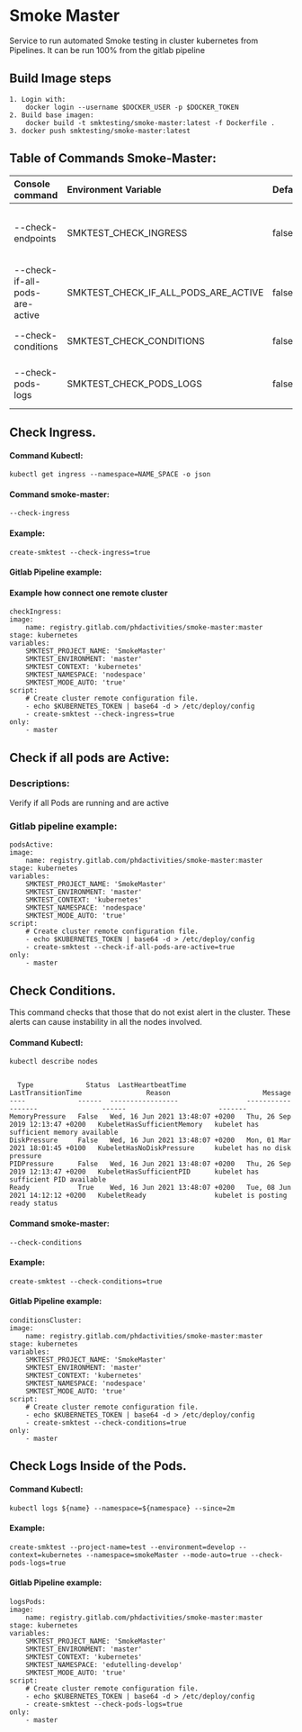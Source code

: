 # Smoke Master

Service to run automated Smoke testing in cluster kubernetes from Pipelines. It can be run 100% from the gitlab pipeline

## Build Image steps

    1. Login with:
        docker login --username $DOCKER_USER -p $DOCKER_TOKEN
    2. Build base imagen:
        docker build -t smktesting/smoke-master:latest -f Dockerfile .
    3. docker push smktesting/smoke-master:latest

## Table of Commands Smoke-Master:

| Console command                | Environment Variable                 | Default | Environment Variable                                   |
| :----------------------------- | :----------------------------------- | :------ | :----------------------------------------------------- |
| --check-endpoints              | SMKTEST_CHECK_INGRESS                | false   | Verify that the income is available and without errors |
| --check-if-all-pods-are-active | SMKTEST_CHECK_IF_ALL_PODS_ARE_ACTIVE | false   | Check if all pods are active                           |
| --check-conditions             | SMKTEST_CHECK_CONDITIONS             | false   | Check cluster condition                                |
| --check-pods-logs              | SMKTEST_CHECK_PODS_LOGS              | false   | Check if exist logs error inside of Pods               |

## Check Ingress.

#### Command Kubectl:

    kubectl get ingress --namespace=NAME_SPACE -o json

#### Command smoke-master:

    --check-ingress

#### Example:

    create-smktest --check-ingress=true

#### Gitlab Pipeline example:

#### Example how connect one remote cluster

    checkIngress:
    image:
        name: registry.gitlab.com/phdactivities/smoke-master:master
    stage: kubernetes
    variables:
        SMKTEST_PROJECT_NAME: 'SmokeMaster'
        SMKTEST_ENVIRONMENT: 'master'
        SMKTEST_CONTEXT: 'kubernetes'
        SMKTEST_NAMESPACE: 'nodespace'
        SMKTEST_MODE_AUTO: 'true'
    script:
        # Create cluster remote configuration file.
        - echo $KUBERNETES_TOKEN | base64 -d > /etc/deploy/config
        - create-smktest --check-ingress=true
    only:
        - master

## Check if all pods are Active:

### Descriptions:

Verify if all Pods are running and are active

### Gitlab pipeline example:

    podsActive:
    image:
        name: registry.gitlab.com/phdactivities/smoke-master:master
    stage: kubernetes
    variables:
        SMKTEST_PROJECT_NAME: 'SmokeMaster'
        SMKTEST_ENVIRONMENT: 'master'
        SMKTEST_CONTEXT: 'kubernetes'
        SMKTEST_NAMESPACE: 'nodespace'
        SMKTEST_MODE_AUTO: 'true'
    script:
        # Create cluster remote configuration file.
        - echo $KUBERNETES_TOKEN | base64 -d > /etc/deploy/config
        - create-smktest --check-if-all-pods-are-active=true
    only:
        - master

## Check Conditions.

This command checks that those that do not exist alert in the cluster. These alerts can cause instability in all the nodes involved.

#### Command Kubectl:

    kubectl describe nodes


      Type             Status  LastHeartbeatTime                 LastTransitionTime                Reason                       Message
    ----             ------  -----------------                 ------------------                ------                       -------
    MemoryPressure   False   Wed, 16 Jun 2021 13:48:07 +0200   Thu, 26 Sep 2019 12:13:47 +0200   KubeletHasSufficientMemory   kubelet has sufficient memory available
    DiskPressure     False   Wed, 16 Jun 2021 13:48:07 +0200   Mon, 01 Mar 2021 18:01:45 +0100   KubeletHasNoDiskPressure     kubelet has no disk pressure
    PIDPressure      False   Wed, 16 Jun 2021 13:48:07 +0200   Thu, 26 Sep 2019 12:13:47 +0200   KubeletHasSufficientPID      kubelet has sufficient PID available
    Ready            True    Wed, 16 Jun 2021 13:48:07 +0200   Tue, 08 Jun 2021 14:12:12 +0200   KubeletReady                 kubelet is posting ready status

#### Command smoke-master:

    --check-conditions

#### Example:

    create-smktest --check-conditions=true

#### Gitlab Pipeline example:

    conditionsCluster:
    image:
        name: registry.gitlab.com/phdactivities/smoke-master:master
    stage: kubernetes
    variables:
        SMKTEST_PROJECT_NAME: 'SmokeMaster'
        SMKTEST_ENVIRONMENT: 'master'
        SMKTEST_CONTEXT: 'kubernetes'
        SMKTEST_NAMESPACE: 'nodespace'
        SMKTEST_MODE_AUTO: 'true'
    script:
        # Create cluster remote configuration file.
        - echo $KUBERNETES_TOKEN | base64 -d > /etc/deploy/config
        - create-smktest --check-conditions=true
    only:
        - master

## Check Logs Inside of the Pods.

#### Command Kubectl:

    kubectl logs ${name} --namespace=${namespace} --since=2m

#### Example:

    create-smktest --project-name=test --environment=develop --context=kubernetes --namespace=smokeMaster --mode-auto=true --check-pods-logs=true

#### Gitlab Pipeline example:

    logsPods:
    image:
        name: registry.gitlab.com/phdactivities/smoke-master:master
    stage: kubernetes
    variables:
        SMKTEST_PROJECT_NAME: 'SmokeMaster'
        SMKTEST_ENVIRONMENT: 'master'
        SMKTEST_CONTEXT: 'kubernetes'
        SMKTEST_NAMESPACE: 'edutelling-develop'
        SMKTEST_MODE_AUTO: 'true'
    script:
        # Create cluster remote configuration file.
        - echo $KUBERNETES_TOKEN | base64 -d > /etc/deploy/config
        - create-smktest --check-pods-logs=true
    only:
        - master
